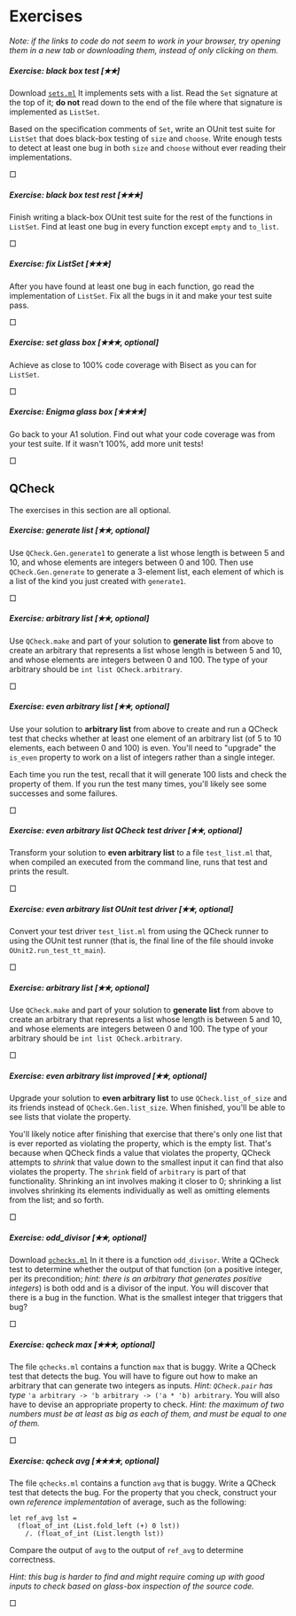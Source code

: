 # Exercises

*Note: if the links to code do not seem to work in your
browser, try opening them in a new tab or downloading them,
instead of only clicking on them.*

##### Exercise: black box test [&#10029;&#10029;] 

Download [`sets.ml`](sets.ml)  It implements sets with a list.
Read the `Set` signature at the top of it; **do not** read down
to the end of the file where that signature is implemented 
as `ListSet`.

Based on the specification comments of `Set`, write an OUnit test suite
for `ListSet` that does black-box testing of `size` and `choose`.  Write
enough tests to detect at least one bug in both `size` and `choose`
without ever reading their implementations.

&square;

##### Exercise: black box test rest [&#10029;&#10029;&#10029;] 

Finish writing a black-box OUnit test suite for the rest of the
functions in `ListSet`.  Find at least one bug in every function 
except `empty` and `to_list`.

&square;

##### Exercise: fix ListSet [&#10029;&#10029;&#10029;] 

After you have found at least one bug in each function, go read the
implementation of `ListSet`.  Fix all the bugs in it and make your test
suite pass.

&square;

##### Exercise: set glass box [&#10029;&#10029;&#10029;, optional] 

Achieve as close to 100% code coverage with Bisect as you can for `ListSet`.

&square;

##### Exercise: Enigma glass box [&#10029;&#10029;&#10029;&#10029;] 

Go back to your A1 solution.  Find out what your code coverage was
from your test suite.  If it wasn't 100%, add more unit tests!

&square;

## QCheck

The exercises in this section are all optional.

##### Exercise: generate list [&#10029;&#10029;, optional] 

Use `QCheck.Gen.generate1` to generate a list whose length is between 5 and 10, and whose
elements are integers between 0 and 100.  Then use `QCheck.Gen.generate` to generate
a 3-element list, each element of which is a list of the kind you just created with
`generate1`.

&square;

##### Exercise: arbitrary list [&#10029;&#10029;, optional] 

Use `QCheck.make` and part of your solution to **generate list** from
above to create an arbitrary that represents a list whose length is
between 5 and 10, and whose elements are integers between 0 and 100. 
The type of your arbitrary should be `int list QCheck.arbitrary`.

&square;

##### Exercise: even arbitrary list [&#10029;&#10029;, optional] 

Use your solution to **arbitrary list** from above to create and run a
QCheck test that checks whether at least one element of an arbitrary
list (of 5 to 10 elements, each between 0 and 100) is even.  You'll need
to "upgrade" the `is_even` property to work on a list of integers rather
than a single integer.  

Each time you run the test, recall that it will generate 100 lists and
check the property of them.  If you run the test many times, you'll
likely see some successes and some failures.

&square;

##### Exercise: even arbitrary list QCheck test driver [&#10029;&#10029;, optional] 

Transform your solution to **even arbitrary list** to a file
`test_list.ml` that, when compiled an executed from the command line,
runs that test and prints the result.

&square;

##### Exercise: even arbitrary list OUnit test driver [&#10029;&#10029;, optional] 

Convert your test driver `test_list.ml` from using the QCheck runner to using
the OUnit test runner (that is, the final line of the file should
invoke `OUnit2.run_test_tt_main`).

&square;

##### Exercise: arbitrary list [&#10029;&#10029;, optional] 

Use `QCheck.make` and part of your solution to **generate list** from
above to create an arbitrary that represents a list whose length is
between 5 and 10, and whose elements are integers between 0 and 100. 
The type of your arbitrary should be `int list QCheck.arbitrary`.

&square;

##### Exercise: even arbitrary list improved [&#10029;&#10029;, optional] 

Upgrade your solution to **even arbitrary list** to use `QCheck.list_of_size`
and its friends instead of `QCheck.Gen.list_size`.  When finished, you'll be
able to see lists that violate the property.

You'll likely notice after finishing that exercise that there's only one
list that is ever reported as violating the property, which is the empty
list.  That's because when QCheck finds a value that violates the
property, QCheck attempts to *shrink* that value down to the smallest
input it can find that also violates the property. The `shrink` field of
`arbitrary` is part of that functionality. Shrinking an int involves
making it closer to 0; shrinking a list involves shrinking its elements
individually as well as omitting elements from the list; and so forth.

&square;

##### Exercise: odd_divisor [&#10029;&#10029;, optional] 

Download [`qchecks.ml`](qchecks.ml)  In it there
is a function `odd_divisor`. Write a QCheck test to determine whether
the output of that function (on a positive integer, per its
precondition; *hint: there is an arbitrary that generates positive
integers*) is both odd and is a divisor of the input.  You will discover
that there is a bug in the function.  What is the smallest integer that
triggers that bug?

&square;

##### Exercise: qcheck max [&#10029;&#10029;&#10029;, optional] 

The file `qchecks.ml` contains a function `max` that is buggy. Write a
QCheck test that detects the bug.  You will have to figure out how to
make an arbitrary that can generate two integers as inputs.  *Hint:
`QCheck.pair` has type*
`'a arbitrary -> 'b arbitrary -> ('a * 'b) arbitrary`.
You will also have to devise an appropriate property to check. *Hint:
the maximum of two numbers must be at least as big as each of them, and
must be equal to one of them.*

&square;

##### Exercise: qcheck avg [&#10029;&#10029;&#10029;&#10029;, optional] 

The file `qchecks.ml` contains a function `avg` that is buggy. Write a
QCheck test that detects the bug. For the property that you check,
construct your own *reference implementation* of average, such as the
following:
```
let ref_avg lst =
  (float_of_int (List.fold_left (+) 0 lst)) 
    /. (float_of_int (List.length lst))
```
Compare the output of `avg` to the output of `ref_avg` to determine correctness.

 *Hint: this bug is harder to find and might require coming up with good
 inputs to check based on glass-box inspection of the source code.* 

&square;



